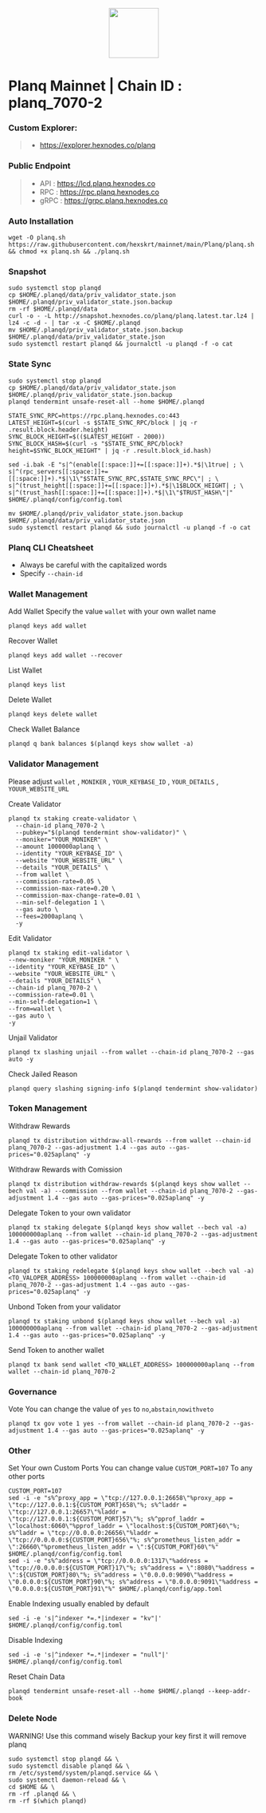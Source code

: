 <p align="center">
  <img height="100" height="auto" src="https://github.com/hexskrt/logos/blob/main/planq.jpg?raw=true">
</p>

# Planq Mainnet | Chain ID : planq_7070-2

### Custom Explorer:
>-  https://explorer.hexnodes.co/planq

### Public Endpoint

>- API : https://lcd.planq.hexnodes.co
>- RPC : https://rpc.planq.hexnodes.co
>- gRPC : https://grpc.planq.hexnodes.co

### Auto Installation

```
wget -O planq.sh https://raw.githubusercontent.com/hexskrt/mainnet/main/Planq/planq.sh && chmod +x planq.sh && ./planq.sh
```

### Snapshot

```
sudo systemctl stop planqd
cp $HOME/.planqd/data/priv_validator_state.json $HOME/.planqd/priv_validator_state.json.backup
rm -rf $HOME/.planqd/data
curl -o - -L http://snapshot.hexnodes.co/planq/planq.latest.tar.lz4 | lz4 -c -d - | tar -x -C $HOME/.planqd
mv $HOME/.planqd/priv_validator_state.json.backup $HOME/.planqd/data/priv_validator_state.json
sudo systemctl restart planqd && journalctl -u planqd -f -o cat
```


### State Sync

```
sudo systemctl stop planqd
cp $HOME/.planqd/data/priv_validator_state.json $HOME/.planqd/priv_validator_state.json.backup
planqd tendermint unsafe-reset-all --home $HOME/.planqd

STATE_SYNC_RPC=https://rpc.planq.hexnodes.co:443
LATEST_HEIGHT=$(curl -s $STATE_SYNC_RPC/block | jq -r .result.block.header.height)
SYNC_BLOCK_HEIGHT=$(($LATEST_HEIGHT - 2000))
SYNC_BLOCK_HASH=$(curl -s "$STATE_SYNC_RPC/block?height=$SYNC_BLOCK_HEIGHT" | jq -r .result.block_id.hash)

sed -i.bak -E "s|^(enable[[:space:]]+=[[:space:]]+).*$|\1true| ; \
s|^(rpc_servers[[:space:]]+=[[:space:]]+).*$|\1\"$STATE_SYNC_RPC,$STATE_SYNC_RPC\"| ; \
s|^(trust_height[[:space:]]+=[[:space:]]+).*$|\1$BLOCK_HEIGHT| ; \
s|^(trust_hash[[:space:]]+=[[:space:]]+).*$|\1\"$TRUST_HASH\"|" $HOME/.planqd/config/config.toml

mv $HOME/.planqd/priv_validator_state.json.backup $HOME/.planqd/data/priv_validator_state.json
sudo systemctl restart planqd && sudo journalctl -u planqd -f -o cat
```

### Planq CLI Cheatsheet

- Always be careful with the capitalized words
- Specify `--chain-id`

### Wallet Management

Add Wallet
Specify the value `wallet` with your own wallet name

```
planqd keys add wallet
```

Recover Wallet
```
planqd keys add wallet --recover
```

List Wallet
```
planqd keys list
```

Delete Wallet
```
planqd keys delete wallet
```

Check Wallet Balance
```
planqd q bank balances $(planqd keys show wallet -a)
```

### Validator Management

Please adjust `wallet` , `MONIKER` , `YOUR_KEYBASE_ID` , `YOUR_DETAILS` , `YOUUR_WEBSITE_URL`

Create Validator
```
planqd tx staking create-validator \
  --chain-id planq_7070-2 \
  --pubkey="$(planqd tendermint show-validator)" \
  --moniker="YOUR_MONIKER" \
  --amount 1000000aplanq \
  --identity "YOUR_KEYBASE_ID" \
  --website "YOUR_WEBSITE_URL" \
  --details "YOUR_DETAILS" \
  --from wallet \
  --commission-rate=0.05 \
  --commission-max-rate=0.20 \
  --commission-max-change-rate=0.01 \
  --min-self-delegation 1 \
  --gas auto \
  --fees=2000aplanq \
  -y
```

Edit Validator
```
planqd tx staking edit-validator \
--new-moniker "YOUR_MONIKER " \
--identity "YOUR_KEYBASE_ID" \
--website "YOUR_WEBSITE_URL" \
--details "YOUR_DETAILS" \
--chain-id planq_7070-2 \
--commission-rate=0.01 \
--min-self-delegation=1 \
--from=wallet \
--gas auto \
-y
```


Unjail Validator
```
planqd tx slashing unjail --from wallet --chain-id planq_7070-2 --gas auto -y
```

Check Jailed Reason
```
planqd query slashing signing-info $(planqd tendermint show-validator)
```

### Token Management

Withdraw Rewards
```
planqd tx distribution withdraw-all-rewards --from wallet --chain-id planq_7070-2 --gas-adjustment 1.4 --gas auto --gas-prices="0.025aplanq" -y
```

Withdraw Rewards with Comission
```
planqd tx distribution withdraw-rewards $(planqd keys show wallet --bech val -a) --commission --from wallet --chain-id planq_7070-2 --gas-adjustment 1.4 --gas auto --gas-prices="0.025aplanq" -y
```

Delegate Token to your own validator
```
planqd tx staking delegate $(planqd keys show wallet --bech val -a) 100000000aplanq --from wallet --chain-id planq_7070-2 --gas-adjustment 1.4 --gas auto --gas-prices="0.025aplanq" -y
```

Delegate Token to other validator
```
planqd tx staking redelegate $(planqd keys show wallet --bech val -a) <TO_VALOPER_ADDRESS> 100000000aplanq --from wallet --chain-id planq_7070-2 --gas-adjustment 1.4 --gas auto --gas-prices="0.025aplanq" -y
```

Unbond Token from your validator
```
planqd tx staking unbond $(planqd keys show wallet --bech val -a) 100000000aplanq --from wallet --chain-id planq_7070-2 --gas-adjustment 1.4 --gas auto --gas-prices="0.025aplanq" -y
```

Send Token to another wallet
```
planqd tx bank send wallet <TO_WALLET_ADDRESS> 100000000aplanq --from wallet --chain-id planq_7070-2
```

### Governance 

Vote
You can change the value of `yes` to `no`,`abstain`,`nowithveto`

```
planqd tx gov vote 1 yes --from wallet --chain-id planq_7070-2 --gas-adjustment 1.4 --gas auto --gas-prices="0.025aplanq" -y
```

### Other

Set Your own Custom Ports
You can change value `CUSTOM_PORT=107` To any other ports
```
CUSTOM_PORT=107
sed -i -e "s%^proxy_app = \"tcp://127.0.0.1:26658\"%proxy_app = \"tcp://127.0.0.1:${CUSTOM_PORT}658\"%; s%^laddr = \"tcp://127.0.0.1:26657\"%laddr = \"tcp://127.0.0.1:${CUSTOM_PORT}57\"%; s%^pprof_laddr = \"localhost:6060\"%pprof_laddr = \"localhost:${CUSTOM_PORT}60\"%; s%^laddr = \"tcp://0.0.0.0:26656\"%laddr = \"tcp://0.0.0.0:${CUSTOM_PORT}656\"%; s%^prometheus_listen_addr = \":26660\"%prometheus_listen_addr = \":${CUSTOM_PORT}60\"%" $HOME/.planqd/config/config.toml
sed -i -e "s%^address = \"tcp://0.0.0.0:1317\"%address = \"tcp://0.0.0.0:${CUSTOM_PORT}17\"%; s%^address = \":8080\"%address = \":${CUSTOM_PORT}80\"%; s%^address = \"0.0.0.0:9090\"%address = \"0.0.0.0:${CUSTOM_PORT}90\"%; s%^address = \"0.0.0.0:9091\"%address = \"0.0.0.0:${CUSTOM_PORT}91\"%" $HOME/.planqd/config/app.toml
```

Enable Indexing usually enabled by default
```
sed -i -e 's|^indexer *=.*|indexer = "kv"|' $HOME/.planqd/config/config.toml
```

Disable Indexing
```
sed -i -e 's|^indexer *=.*|indexer = "null"|' $HOME/.planqd/config/config.toml
```

Reset Chain Data
```
planqd tendermint unsafe-reset-all --home $HOME/.planqd --keep-addr-book
```

### Delete Node

WARNING! Use this command wisely 
Backup your key first it will remove planq

```
sudo systemctl stop planqd && \
sudo systemctl disable planqd && \
rm /etc/systemd/system/planqd.service && \
sudo systemctl daemon-reload && \
cd $HOME && \
rm -rf .planqd && \
rm -rf $(which planqd)
```
